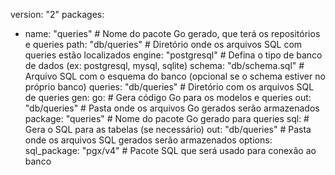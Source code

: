 version: "2"
packages:
  - name: "queries"          # Nome do pacote Go gerado, que terá os repositórios e queries
    path: "db/queries"        # Diretório onde os arquivos SQL com queries estão localizados
    engine: "postgresql"      # Defina o tipo de banco de dados (ex: postgresql, mysql, sqlite)
    schema: "db/schema.sql"   # Arquivo SQL com o esquema do banco (opcional se o schema estiver no próprio banco)
    queries: "db/queries"     # Diretório com os arquivos SQL de queries
    gen:
      go:                     # Gera código Go para os modelos e queries
        out: "db/queries"      # Pasta onde os arquivos Go gerados serão armazenados
        package: "queries"     # Nome do pacote Go gerado para queries
      sql:                     # Gera o SQL para as tabelas (se necessário)
        out: "db/queries"      # Pasta onde os arquivos SQL gerados serão armazenados
    options:
      sql_package: "pgx/v4"    # Pacote SQL que será usado para conexão ao banco
